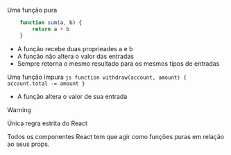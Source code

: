 Uma função pura

```js
	function sum(a, b) {
		return a + b
	}
```

- A função recebe duas proprieades a e b
- A função não altera o valor das entradas
- Sempre retorna o mesmo resultado para os mesmos tipos de entradas

Uma função impura
	```js
	    function withdraw(account, amount) {
		    account.total -= amount
	    }
	```

- A função altera o valor de sua entrada


>[!WARNING]
>Única regra estrita do React
>
> Todos os componentes React tem que agir como funções puras em relação ao seus props.




